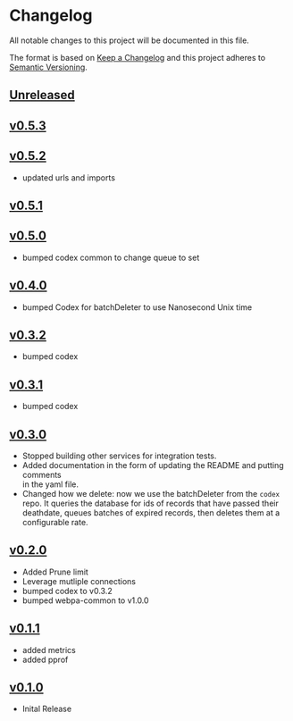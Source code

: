 # Changelog
All notable changes to this project will be documented in this file.

The format is based on [Keep a Changelog](http://keepachangelog.com/en/1.0.0/)
and this project adheres to [Semantic Versioning](http://semver.org/spec/v2.0.0.html).

## [Unreleased]

## [v0.5.3]




## [v0.5.2]
- updated urls and imports



## [v0.5.1]




## [v0.5.0]
- bumped codex common to change queue to set



## [v0.4.0]
- bumped Codex for batchDeleter to use Nanosecond Unix time



## [v0.3.2]
- bumped codex



## [v0.3.1]
- bumped codex



## [v0.3.0]
- Stopped building other services for integration tests.
- Added documentation in the form of updating the README and putting comments       
  in the yaml file.
- Changed how we delete: now we use the batchDeleter from the `codex` repo.  It 
  queries the database for ids of records that have passed their deathdate, 
  queues batches of expired records, then deletes them at a configurable rate.



## [v0.2.0]
- Added Prune limit
- Leverage mutliple connections
- bumped codex to v0.3.2
- bumped webpa-common to v1.0.0



## [v0.1.1]
- added metrics
- added pprof



## [v0.1.0]
- Inital Release

[Unreleased]: https://github.com/xmidt-org/fenrir/compare/v0.5.3...HEAD
[v0.5.3]: https://github.com/xmidt-org/fenrir/compare/v0.5.2...v0.5.3
[v0.5.2]: https://github.com/xmidt-org/fenrir/compare/v0.5.1...v0.5.2
[v0.5.1]: https://github.com/xmidt-org/fenrir/compare/v0.5.0...v0.5.1
[v0.5.0]: https://github.com/xmidt-org/fenrir/compare/v0.4.0...v0.5.0
[v0.4.0]: https://github.com/xmidt-org/fenrir/compare/v0.3.2...v0.4.0
[v0.3.2]: https://github.com/xmidt-org/fenrir/compare/v0.3.1...v0.3.2
[v0.3.1]: https://github.com/xmidt-org/fenrir/compare/v0.3.0...v0.3.1
[v0.3.0]: https://github.com/xmidt-org/fenrir/compare/v0.2.0...v0.3.0
[v0.2.0]: https://github.com/xmidt-org/fenrir/compare/v0.1.1...v0.2.0
[v0.1.1]: https://github.com/xmidt-org/fenrir/compare/v0.1.0...v0.1.1
[v0.1.0]: https://github.com/xmidt-org/fenrir/compare/v0.0.0...v0.1.0
